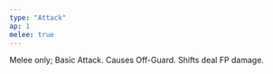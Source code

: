 ```yaml
---
type: "Attack"
ap: 1
melee: true
---
```


Melee only; Basic Attack. Causes Off-Guard. Shifts deal FP damage.
